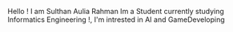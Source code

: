 Hello ! I am Sulthan Aulia Rahman Im a Student currently studying Informatics Engineering !, I'm intrested in AI and GameDeveloping 
<!---
SulthanAuliaRahman/SulthanAuliaRahman is a ✨ special ✨ repository because its `README.md` (this file) appears on your GitHub profile.
You can click the Preview link to take a look at your changes.
--->
